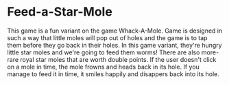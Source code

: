 # Feed-a-Star-Mole
This game is a fun variant on the game Whack-A-Mole. Game is designed in such a way that little moles will pop out of holes and the game is to tap them before they go back in their holes. In this game variant, they're hungry little star moles and we're going to feed them worms! There are also more-rare royal star moles that are worth double points. If the user doesn't click on a mole in time, the mole frowns and heads back in its hole. If you manage to feed it in time, it smiles happily and disappers back into its hole.
